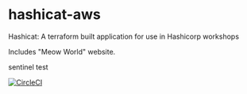 # hashicat-aws
Hashicat: A terraform built application for use in Hashicorp workshops

Includes "Meow World" website.

sentinel test

[![CircleCI](https://circleci.com/gh/hashicorp/hashicat-aws.svg?style=svg)](https://circleci.com/gh/hashicorp/hashicat-aws)

